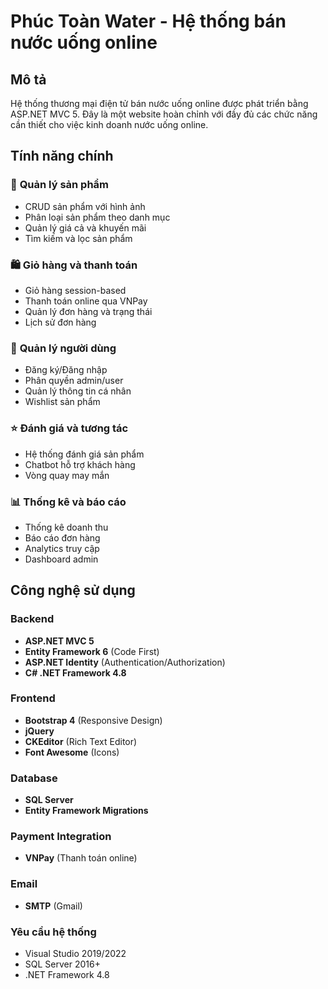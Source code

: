 # Phúc Toàn Water - Hệ thống bán nước uống online

## Mô tả
Hệ thống thương mại điện tử bán nước uống online được phát triển bằng ASP.NET MVC 5. Đây là một website hoàn chỉnh với đầy đủ các chức năng cần thiết cho việc kinh doanh nước uống online.

## Tính năng chính

### 🛒 **Quản lý sản phẩm**
- CRUD sản phẩm với hình ảnh
- Phân loại sản phẩm theo danh mục
- Quản lý giá cả và khuyến mãi
- Tìm kiếm và lọc sản phẩm
  
### 🛍️ **Giỏ hàng và thanh toán**
- Giỏ hàng session-based
- Thanh toán online qua VNPay
- Quản lý đơn hàng và trạng thái
- Lịch sử đơn hàng

### 👥 **Quản lý người dùng**
- Đăng ký/Đăng nhập
- Phân quyền admin/user
- Quản lý thông tin cá nhân
- Wishlist sản phẩm

### ⭐ **Đánh giá và tương tác**
- Hệ thống đánh giá sản phẩm
- Chatbot hỗ trợ khách hàng
- Vòng quay may mắn

### 📊 **Thống kê và báo cáo**
- Thống kê doanh thu
- Báo cáo đơn hàng
- Analytics truy cập
- Dashboard admin

## Công nghệ sử dụng

### Backend
- **ASP.NET MVC 5**
- **Entity Framework 6** (Code First)
- **ASP.NET Identity** (Authentication/Authorization)
- **C# .NET Framework 4.8**

### Frontend
- **Bootstrap 4** (Responsive Design)
- **jQuery**
- **CKEditor** (Rich Text Editor)
- **Font Awesome** (Icons)

### Database
- **SQL Server**
- **Entity Framework Migrations**

### Payment Integration
- **VNPay** (Thanh toán online)

### Email
- **SMTP** (Gmail)


### Yêu cầu hệ thống
- Visual Studio 2019/2022
- SQL Server 2016+
- .NET Framework 4.8



